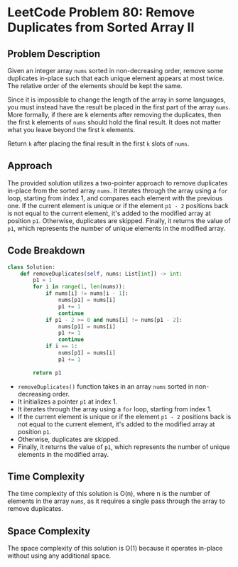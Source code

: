 # LeetCode Problem 80: Remove Duplicates from Sorted Array II

## Problem Description
Given an integer array `nums` sorted in non-decreasing order, remove some duplicates in-place such that each unique element appears at most twice. The relative order of the elements should be kept the same.

Since it is impossible to change the length of the array in some languages, you must instead have the result be placed in the first part of the array `nums`. More formally, if there are k elements after removing the duplicates, then the first k elements of `nums` should hold the final result. It does not matter what you leave beyond the first k elements.

Return `k` after placing the final result in the first `k` slots of `nums`.

## Approach
The provided solution utilizes a two-pointer approach to remove duplicates in-place from the sorted array `nums`. It iterates through the array using a `for` loop, starting from index 1, and compares each element with the previous one. If the current element is unique or if the element `p1 - 2` positions back is not equal to the current element, it's added to the modified array at position `p1`. Otherwise, duplicates are skipped. Finally, it returns the value of `p1`, which represents the number of unique elements in the modified array.

## Code Breakdown
```python
class Solution:
    def removeDuplicates(self, nums: List[int]) -> int:
        p1 = 1
        for i in range(1, len(nums)):
            if nums[i] != nums[i - 1]:
                nums[p1] = nums[i]
                p1 += 1
                continue
            if p1 - 2 >= 0 and nums[i] != nums[p1 - 2]:
                nums[p1] = nums[i]
                p1 += 1
                continue
            if i == 1:
                nums[p1] = nums[i]
                p1 += 1
        
        return p1
```

- `removeDuplicates()` function takes in an array `nums` sorted in non-decreasing order.
- It initializes a pointer `p1` at index 1.
- It iterates through the array using a `for` loop, starting from index 1.
- If the current element is unique or if the element `p1 - 2` positions back is not equal to the current element, it's added to the modified array at position `p1`.
- Otherwise, duplicates are skipped.
- Finally, it returns the value of `p1`, which represents the number of unique elements in the modified array.

## Time Complexity
The time complexity of this solution is O(n), where n is the number of elements in the array `nums`, as it requires a single pass through the array to remove duplicates.

## Space Complexity
The space complexity of this solution is O(1) because it operates in-place without using any additional space.
